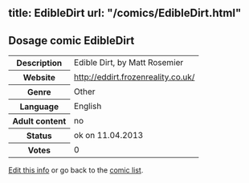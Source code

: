 title: EdibleDirt
url: "/comics/EdibleDirt.html"
---
Dosage comic EdibleDirt
-----------------------------------------

<table class="comicinfo">
<tr>
<th>Description</th><td>Edible Dirt, by Matt Rosemier</td>
</tr>
<tr>
<th>Website</th><td><a href="http://eddirt.frozenreality.co.uk/">http://eddirt.frozenreality.co.uk/</a></td>
</tr>
<tr>
<th>Genre</th><td>Other</td>
</tr>
<tr>
<th>Language</th><td>English</td>
</tr>
<tr>
<th>Adult content</th><td>no</td>
</tr>
<tr>
<th>Status</th><td>ok on 11.04.2013</td>
</tr>
<tr>
<th>Votes</th><td>0</div></td>
</tr>
</table>

[Edit this info](/comics/EdibleDirt_edit.html) or go back to the [comic list](../comic-index.html).
